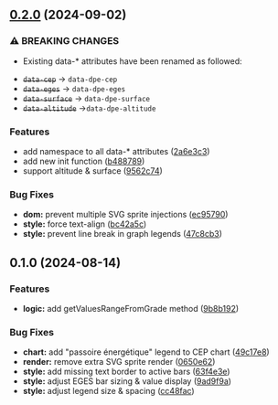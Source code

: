 

## [0.2.0](https://github.com/twekz/dpe-labels/compare/0.1.0...0.2.0) (2024-09-02)


### ⚠ BREAKING CHANGES

* Existing data-* attributes have been renamed as followed:
- ~~`data-cep`~~ → `data-dpe-cep`
- ~~`data-eges`~~ → `data-dpe-eges`
- ~~`data-surface`~~ → `data-dpe-surface`
- ~~`data-altitude`~~ →`data-dpe-altitude`

### Features

* add namespace to all data-* attributes ([2a6e3c3](https://github.com/twekz/dpe-labels/commit/2a6e3c3f61f426a5c5443fc7f4821b280eee6949))
* add new init function ([b488789](https://github.com/twekz/dpe-labels/commit/b4887898170062d9755d3caa9aa89999541e0504))
* support altitude & surface ([9562c74](https://github.com/twekz/dpe-labels/commit/9562c74362e23b4529d2e2528a46bef6fe27b5ef))


### Bug Fixes

* **dom:** prevent multiple SVG sprite injections ([ec95790](https://github.com/twekz/dpe-labels/commit/ec957905ae8b9660146ec64cb67f49eb76c5fdc6))
* **style:** force text-align ([bc42a5c](https://github.com/twekz/dpe-labels/commit/bc42a5c86a04b9e5f82fb4a64aad11c7b8b86e98))
* **style:** prevent line break in graph legends ([47c8cb3](https://github.com/twekz/dpe-labels/commit/47c8cb388db5c08356ba108ebf61022826399443))

## 0.1.0 (2024-08-14)


### Features

* **logic:** add getValuesRangeFromGrade method ([9b8b192](https://github.com/twekz/dpe-labels/commit/9b8b192e3a9d9992758ac064a9d70cb0744628e9))


### Bug Fixes

* **chart:** add "passoire énergétique" legend to CEP chart ([49c17e8](https://github.com/twekz/dpe-labels/commit/49c17e8ec288c0f0f40250eddeb4b2d307261a75))
* **render:** remove extra SVG sprite render ([0650e62](https://github.com/twekz/dpe-labels/commit/0650e62be13d285f1874f7dfd499ab007daeab88))
* **style:** add missing text border to active bars ([63f4e3e](https://github.com/twekz/dpe-labels/commit/63f4e3e087b6211ef84f110caba591ac20acc839))
* **style:** adjust EGES bar sizing & value display ([9ad9f9a](https://github.com/twekz/dpe-labels/commit/9ad9f9ab93947389dc50ab8174b1656b2b552c7a))
* **style:** adjust legend size & spacing ([cc48fac](https://github.com/twekz/dpe-labels/commit/cc48fac37b1c62e0187baf7d17444655d7bda497))
